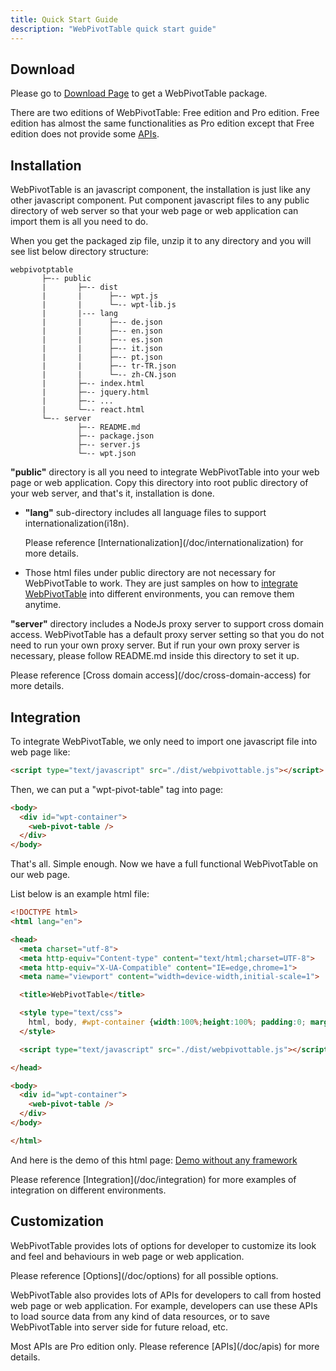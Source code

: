 ```yaml
---
title: Quick Start Guide
description: "WebPivotTable quick start guide"
---
```


## Download

Please go to [Download Page](/download) to get a WebPivotTable package.

There are two editions of WebPivotTable: Free edition and Pro edition.
Free edition has almost the same functionalities as Pro edition except that Free edition does not provide some [APIs](/doc/apis). 

## Installation

WebPivotTable is an javascript component, the installation is just like any other javascript component.
Put component javascript files to any public directory of web server so that your web page or web application can
import them is all you need to do.

When you get the packaged zip file, unzip it to any directory and you will see list below directory structure:

```
webpivotptable
       ├─-- public
       |       ├─-- dist
       |       |      ├─-- wpt.js
       |       |      └─-- wpt-lib.js
       |       |--- lang  
       |       |      ├─-- de.json
       |       |      ├─-- en.json
       |       |      ├─-- es.json
       |       |      ├─-- it.json
       |       |      ├─-- pt.json
       |       |      ├─-- tr-TR.json
       |       |      └─-- zh-CN.json
       |       ├─-- index.html
       |       ├─-- jquery.html
       |       ├─-- ...
       |       └─-- react.html
       └─-- server
               ├─-- README.md
               ├─-- package.json
               ├─-- server.js
               └─-- wpt.json

```
 
__"public"__ directory is all you need to integrate WebPivotTable into your web page or web application.
Copy this directory into root public directory of your web server, and that's it, installation is done.  

  * __"lang"__ sub-directory includes all language files to support internationalization(i18n). 
 
    <div class="Alert Alert--orange">
    Please reference [Internationalization](/doc/internationalization) for more details. 
    </div>

  * Those html files under public directory are not necessary for WebPivotTable to work. They are just samples on how to
   [integrate WebPivotTable](#integration) into different environments, you can remove them anytime.


__"server"__ directory includes a NodeJs proxy server to support cross domain access. WebPivotTable has a default
 proxy server setting so that you do not need to run your own proxy server. But if run your own proxy server is necessary, 
 please follow README.md inside this directory to set it up. 

<p class="Alert Alert--orange">
Please reference [Cross domain access](/doc/cross-domain-access) for more details. 
</p>
 
 
## Integration
 
To integrate WebPivotTable, we only need to import one javascript file into web page like:

```html
<script type="text/javascript" src="./dist/webpivottable.js"></script>
```

Then, we can put a "wpt-pivot-table" tag into page:
```html
<body>
  <div id="wpt-container">
    <web-pivot-table />
  </div>
</body>
``` 
 
That's all. Simple enough. Now we have a full functional WebPivotTable on our web page.       
 
List below is an example html file:
```html
<!DOCTYPE html>
<html lang="en">

<head>
  <meta charset="utf-8">
  <meta http-equiv="Content-type" content="text/html;charset=UTF-8">
  <meta http-equiv="X-UA-Compatible" content="IE=edge,chrome=1">
  <meta name="viewport" content="width=device-width,initial-scale=1">

  <title>WebPivotTable</title>

  <style type="text/css">
    html, body, #wpt-container {width:100%;height:100%; padding:0; margin:0;}
  </style>

  <script type="text/javascript" src="./dist/webpivottable.js"></script>

</head>

<body>
  <div id="wpt-container">
    <web-pivot-table />
  </div>
</body>

</html>
```  
  
And here is the demo of this html page:  [Demo without any framework](/demo) 
  
<div class="Alert Alert--orange">
Please reference [Integration](/doc/integration) for more examples of integration on different environments. 
</div>
  
  
## Customization

WebPivotTable provides lots of options for developer to customize its look and feel and behaviours
in web page or web application.

<div class="Alert Alert--orange">
Please reference [Options](/doc/options) for all possible options.
</div>


WebPivotTable also provides lots of APIs for developers to call from hosted web page or web application.
For example, developers can use these APIs to load source data from any kind of data resources,
or to save WebPivotTable into server side for future reload, etc.

<div class="Alert Alert--orange">
Most APIs are Pro edition only. Please reference [APIs](/doc/apis) for more details.
</div>




